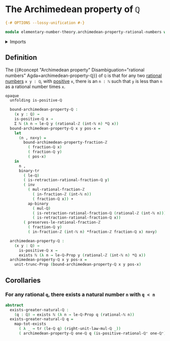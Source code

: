# The Archimedean property of `ℚ`

```agda
{-# OPTIONS --lossy-unification #-}

module elementary-number-theory.archimedean-property-rational-numbers where
```

<details><summary>Imports</summary>

```agda
open import elementary-number-theory.archimedean-property-integer-fractions
open import elementary-number-theory.integer-fractions
open import elementary-number-theory.integers
open import elementary-number-theory.multiplication-integer-fractions
open import elementary-number-theory.multiplication-rational-numbers
open import elementary-number-theory.natural-numbers
-- open import elementary-number-theory.positive-rational-numbers
open import elementary-number-theory.rational-numbers
open import elementary-number-theory.strict-inequality-rational-numbers

open import foundation.action-on-identifications-binary-functions
open import foundation.binary-transport
open import foundation.dependent-pair-types
open import foundation.existential-quantification
open import foundation.identity-types
open import foundation.propositional-truncations
open import foundation.transport-along-identifications

open import logic.functoriality-existential-quantification
```

</details>

## Definition

The
{{#concept "Archimedean property" Disambiguation="rational numbers" Agda=archimedean-property-ℚ}}
of `ℚ` is that for any two
[rational numbers](elementary-number-theory.rational-numbers.md) `x y : ℚ`, with
[positive](elementary-number-theory.positive-rational-numbers.md) `x`, there is
an `n : ℕ` such that `y` is less than `n` as a rational number times `x`.

```agda
opaque
  unfolding is-positive-ℚ

  bound-archimedean-property-ℚ :
    (x y : ℚ) →
    is-positive-ℚ x →
    Σ ℕ (λ n → le-ℚ y (rational-ℤ (int-ℕ n) *ℚ x))
  bound-archimedean-property-ℚ x y pos-x =
    let
      (n , nx<y) =
        bound-archimedean-property-fraction-ℤ
          ( fraction-ℚ x)
          ( fraction-ℚ y)
          ( pos-x)
    in
      n ,
      binary-tr
        ( le-ℚ)
        ( is-retraction-rational-fraction-ℚ y)
        ( inv
          ( mul-rational-fraction-ℤ
            ( in-fraction-ℤ (int-ℕ n))
            ( fraction-ℚ x)) ∙
          ap-binary
            ( mul-ℚ)
            ( is-retraction-rational-fraction-ℚ (rational-ℤ (int-ℕ n)))
            ( is-retraction-rational-fraction-ℚ x))
        ( preserves-le-rational-fraction-ℤ
          ( fraction-ℚ y)
          ( in-fraction-ℤ (int-ℕ n) *fraction-ℤ fraction-ℚ x) nx<y)

  archimedean-property-ℚ :
    (x y : ℚ) →
      is-positive-ℚ x →
      exists ℕ (λ n → le-ℚ-Prop y (rational-ℤ (int-ℕ n) *ℚ x))
  archimedean-property-ℚ x y pos-x =
    unit-trunc-Prop (bound-archimedean-property-ℚ x y pos-x)
```

## Corollaries

### For any rational `q`, there exists a natural number `n` with `q < n`

```agda
abstract
  exists-greater-natural-ℚ :
    (q : ℚ) → exists ℕ (λ n → le-ℚ-Prop q (rational-ℕ n))
  exists-greater-natural-ℚ q =
    map-tot-exists
      ( λ _ → tr (le-ℚ q) (right-unit-law-mul-ℚ _))
      ( archimedean-property-ℚ one-ℚ q (is-positive-rational-ℚ⁺ one-ℚ⁺))
```

